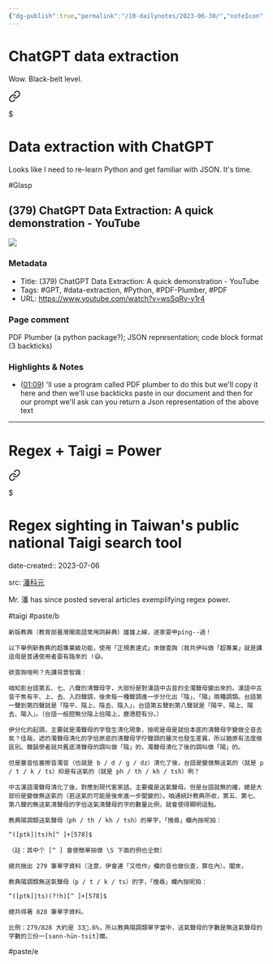 ```yaml
---
{"dg-publish":true,"permalink":"/10-dailynotes/2023-06-30/","noteIcon":"2"}
---
```


# ChatGPT data extraction

Wow. Black-belt level.


<div class="transclusion internal-embed is-loaded"><a class="markdown-embed-link" href="/data-extraction-with-chat-gpt/" aria-label="Open link"><svg xmlns="http://www.w3.org/2000/svg" width="24" height="24" viewBox="0 0 24 24" fill="none" stroke="currentColor" stroke-width="2" stroke-linecap="round" stroke-linejoin="round" class="svg-icon lucide-link"><path d="M10 13a5 5 0 0 0 7.54.54l3-3a5 5 0 0 0-7.07-7.07l-1.72 1.71"></path><path d="M14 11a5 5 0 0 0-7.54-.54l-3 3a5 5 0 0 0 7.07 7.07l1.71-1.71"></path></svg></a><div class="markdown-embed">

$<div class="markdown-embed-title">

# Data extraction with ChatGPT

</div>



Looks like I need to re-learn Python and get familiar with JSON. It's time.

#Glasp 
## (379) ChatGPT Data Extraction: A quick demonstration - YouTube

![](https://www.youtube.com/watch?v=wsSqRv-y1r4)

### Metadata

- Title: (379) ChatGPT Data Extraction: A quick demonstration - YouTube
- Tags: #GPT, #data-extraction, #Python, #PDF-Plumber, #PDF
- URL: https://www.youtube.com/watch?v=wsSqRv-y1r4

### Page comment

PDF Plumber (a python package?); JSON representation; code block format (3 backticks)

### Highlights & Notes

- ([01:09](https://www.youtube.com/watch?v=wsSqRv-y1r4&t=69s)) 'll use a program called PDF plumber to do this but we'll copy it here and then we'll use backticks paste in our document and then for our prompt we'll ask can you return a Json representation of the above text




</div></div>


---
# Regex + Taigi = Power


<div class="transclusion internal-embed is-loaded"><a class="markdown-embed-link" href="/regex-sighting-in-taiwan-s-public-national-taigi-search-tool/" aria-label="Open link"><svg xmlns="http://www.w3.org/2000/svg" width="24" height="24" viewBox="0 0 24 24" fill="none" stroke="currentColor" stroke-width="2" stroke-linecap="round" stroke-linejoin="round" class="svg-icon lucide-link"><path d="M10 13a5 5 0 0 0 7.54.54l3-3a5 5 0 0 0-7.07-7.07l-1.72 1.71"></path><path d="M14 11a5 5 0 0 0-7.54-.54l-3 3a5 5 0 0 0 7.07 7.07l1.71-1.71"></path></svg></a><div class="markdown-embed">

$<div class="markdown-embed-title">

# Regex sighting in Taiwan's public national Taigi search tool

</div>



date-created:: 2023-07-06

src: [潘科元](https://www.facebook.com/khoguan/posts/pfbid08LSoFBPVREARCWupSzA4W69s6nMXwmaGFyeV418kyoBHXLtcfeZCC8TaKU6wLUfVl)

Mr. 潘 has since posted several articles exemplifying regex power.

#taigi 
#paste/b 
```
新版教典（教育部臺灣閩南語常用詞辭典）雄雄上線，逐家耍甲píng--過！

以下舉例新教典的超專業級功能，使用「正規表達式」來做查詢（我共伊叫做「超專業」就是講這毋是普通使用者耍有路來的 !😅。

欲查詢啥咧？先講背景智識：

咱知影台語第五、七、八聲的清聲母字，大部份是對漢語中古音的全濁聲母變出來的。漢語中古音干焦有平、上、去、入四聲調，後來每一種聲調進一步分化出「陰」、「陽」兩種調類。台語第一聲到第四聲就是「陰平、陰上、陰去、陰入」，台語第五聲到第八聲就是「陽平、陽上、陽去、陽入」。（台語一般腔無分陰上佮陽上，鹿港腔有分。）

伊分化的起頭，主要就是濁聲母的字發生清化現象，按呢是毋是就佮本底的清聲母字變做仝音去矣？佳哉，遮的濁聲母清化的字佮原底的清聲母字佇聲調的層次也發生差異，所以猶原有法度做區別。聲韻學者就共舊底清聲母的調叫做「陰」的，濁聲母清化了後的調叫做「陽」的。

但是塞音佮塞擦音濁音（也就是 b / d / g / dz）清化了後，台語是變做無送氣的（就是 p / t / k / ts）抑是有送氣的（就是 ph / th / kh / tsh）咧？

中古漢語濁聲母清化了後，對應到現代客家話，主要攏是送氣聲母。但是台語就無的確，總是大部份是變做無送氣的（若送氣的可能是後來進一步閣變的）。咱通統計教典所收，第五、第七、第八聲的無送氣清聲母的字佮送氣清聲母的字的數量比例，就會使得顯明這點。

教典陽調類送氣聲母（ph / th / kh / tsh）的單字，「搜尋」欄內按呢拍：

^([ptk]|ts)h[^ ]+[578]$

（註：其中个 [^ ] 會使簡單拍做 \S 下面的例也仝款）

總共揣出 279 筆單字資料（注意，伊會連「又唸作」欄的音也做伙查，算在內）。閣來，

教典陽調類無送氣聲母（p / t / k / ts）的字，「搜尋」欄內按呢拍：

^([ptk]|ts)(?!h)[^ ]+[578]$

總共得著 828 筆單字資料。

比例：279/828 大約是 33.6%，所以教典陽調類單字當中，送氣聲母的字數是無送氣聲母的字數的三份一[sann-hūn-tsi̍t]爾。
```
#paste/e 

</div></div>
